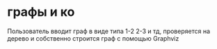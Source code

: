 # графы и ко
Пользователь вводит граф в виде типа 
1-2
2-3
и тд, проверяется на дерево и собственно строится граф с помощью Graphviz
